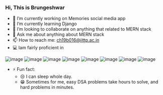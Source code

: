 ### Hi, This is Brungeshwar



- 🔭 I’m currently working on Memories social media app
- 🌱 I’m currently learning Django 
- 👯 I’m looking to collaborate on anything that related to MERN stack
- 💬 Ask me about anything about MERN stack
- 📫 How to reach me: ch19b016@iittp.ac.in 
- 💻 Iam fairly proficient in


![image](https://user-images.githubusercontent.com/96064819/187038741-eda9ab8b-3723-4108-88f6-e2d4c965d54e.png) 
![image](https://user-images.githubusercontent.com/96064819/187039373-4524d69f-1114-4e86-88a9-f9251c5dab19.png) 
![image](https://user-images.githubusercontent.com/96064819/187039400-528999b9-cc29-4609-b9e7-cbd897cac129.png) 
![image](https://user-images.githubusercontent.com/96064819/187039411-bfc14664-63de-4fd3-9832-0f2af3f1dcd5.png) 
![image](https://user-images.githubusercontent.com/96064819/187039419-4ef79477-c38a-44eb-a30e-6490db93835b.png) 
![image](https://user-images.githubusercontent.com/96064819/187039430-e513207c-b50a-4302-bea7-d27b68bf1de0.png) 
![image](https://user-images.githubusercontent.com/96064819/187039450-3688f91e-69f9-4049-8f93-72254f60f686.png) 
![image](https://user-images.githubusercontent.com/96064819/187039462-0f223a68-5b08-483f-a178-976acdd61edf.png) 





- ⚡ Fun fact:
	-  😒 I can sleep whole day.
	-  😁 Sometimes for me, easy DSA problems take hours to solve, and hard problems in minutes.



    

